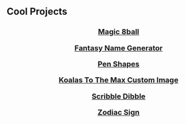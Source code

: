 ## Cool Projects

<center>
<h3><a href="https://jroo3121.github.io/reps/8ball.html">Magic 8ball</a>
  <p>
    <a href="https://jroo3121.github.io/reps/fantasynamegenerator.html">Fantasy Name Generator</a>
      <p>
        <a href="https://jroo3121.github.io/projects/penshapes.html">Pen Shapes</a>
        <p>
        <a href="https://jroo3121.github.io/reps/kttm.html">Koalas To The Max Custom Image</a>
      <p>
        <a href="https://jroo3121.github.io/projects/scribbledibble.html">Scribble Dibble</a>
      <p>
	      <a href="https://jroo3121.github.io/reps/zodiac.html">Zodiac Sign</a>
